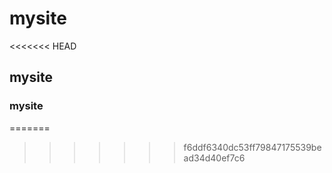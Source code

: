 # mysite
<<<<<<< HEAD
## mysite
### mysite
=======
>>>>>>> f6ddf6340dc53ff79847175539bead34d40ef7c6
